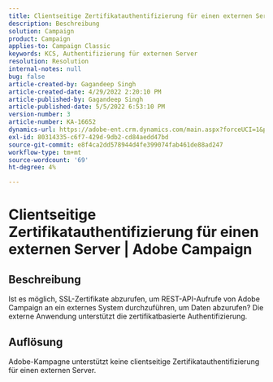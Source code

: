 ```yaml
---
title: Clientseitige Zertifikatauthentifizierung für einen externen Server | Adobe Campaign
description: Beschreibung
solution: Campaign
product: Campaign
applies-to: Campaign Classic
keywords: KCS, Authentifizierung für externen Server
resolution: Resolution
internal-notes: null
bug: false
article-created-by: Gagandeep Singh
article-created-date: 4/29/2022 2:20:10 PM
article-published-by: Gagandeep Singh
article-published-date: 5/5/2022 6:53:10 PM
version-number: 3
article-number: KA-16652
dynamics-url: https://adobe-ent.crm.dynamics.com/main.aspx?forceUCI=1&pagetype=entityrecord&etn=knowledgearticle&id=5b70dc75-c7c7-ec11-a7b6-0022480a1de4
exl-id: 80314335-c6f7-429d-9db2-cd84aedd47bd
source-git-commit: e8f4ca2dd578944d4fe399074fab461de88ad247
workflow-type: tm+mt
source-wordcount: '69'
ht-degree: 4%

---
```


# Clientseitige Zertifikatauthentifizierung für einen externen Server | Adobe Campaign

## Beschreibung


Ist es möglich, SSL-Zertifikate abzurufen, um REST-API-Aufrufe von Adobe Campaign an ein externes System durchzuführen, um Daten abzurufen? Die externe Anwendung unterstützt die zertifikatbasierte Authentifizierung.


## Auflösung


Adobe-Kampagne unterstützt keine clientseitige Zertifikatauthentifizierung für einen externen Server.

